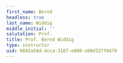 ```yaml
---
first_name: Bernd
headless: true
last_name: Widdig
middle_initial: ''
salutation: Prof.
title: Prof. Bernd Widdig
type: instructor
uid: 0842a58d-dcca-3167-e080-a90d327f0479
---
```

